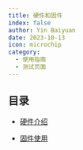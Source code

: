 ```yaml
---
title: 硬件和固件
index: false
author: Yin Baiyuan
date: 2023-10-13
icon: microchip
category:
  - 使用指南
  - 测试页面
---
```


## 目录

- [硬件介绍](hardware.md)

- [固件使用](firmware.md)

